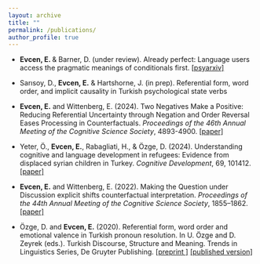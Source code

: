 ```yaml
---
layout: archive
title: ""
permalink: /publications/
author_profile: true
---
```


- <b>Evcen, E. </b> & Barner, D. (under review). Already perfect: Language users access the pragmatic meanings of conditionals first. [\[psyarxiv\]](https://osf.io/preprints/psyarxiv/mv3y8)

- Sarısoy, D., <b> Evcen, E.</b> & Hartshorne, J. (in prep). Referential form, word order, and implicit causality in Turkish psychological state verbs

- <b>Evcen, E.</b> and Wittenberg, E. (2024). Two Negatives Make a Positive: Reducing Referential Uncertainty through Negation and Order Reversal Eases Processing in Counterfactuals. *Proceedings of the 46th Annual Meeting of the Cognitive Science Society*, 4893-4900. [\[paper\]](https://escholarship.org/uc/item/1rx1b25r#main)

- Yeter, Ö., <b>Evcen, E.</b>, Rabagliati, H., & Özge, D. (2024). Understanding cognitive and language development in refugees: Evidence from displaced syrian children in Turkey. *Cognitive Development*, 69, 101412. [\[paper\]](https://www.sciencedirect.com/science/article/abs/pii/S088520142300117X?via%3Dihub)

- <b>Evcen, E.</b> and Wittenberg, E. (2022). Making the Question under Discussion explicit shifts counterfactual interpretation. *Proceedings of the 44th Annual Meeting of the Cognitive Science Society*, 1855–1862. [\[paper\]](https://escholarship.org/uc/item/43z0w42j)

- Özge, D. and <b>Evcen, E.</b> (2020). Referential form, word order and emotional valence in Turkish pronoun resolution. In U. Özge and D. Zeyrek (eds.). Turkish Discourse, Structure and Meaning. Trends in Linguistics Series, De Gruyter Publishing. [\[preprint \]](https://ebruevcen.github.io/files/OzgeEvcen2020.pdf) [\[published version\]](https://www.degruyter.com/document/doi/10.1515/9783110686654-007/html)

